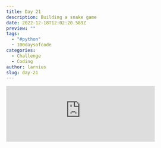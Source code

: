 ```yaml
---
title: Day 21
description: Building a snake game
date: 2022-12-18T12:02:20.589Z
preview: ""
tags:
  - "#python"
  - 100daysofcode
categories:
  - Challenge
  - Coding
author: larnius
slug: day-21
---
```

<iframe src="https://mastodontech.de/@larnius/109536383946082184/embed" class="mastodon-embed" style="max-width: 100%; border: 0" width="400" allowfullscreen="allowfullscreen"></iframe><script src="https://mastodontech.de/embed.js" async="async"></script>